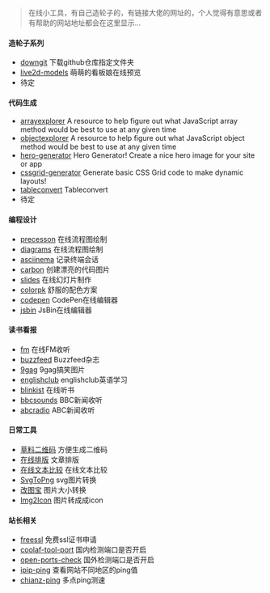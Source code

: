 > 在线小工具，有自己造轮子的，有链接大佬的网址的，个人觉得有意思或者有帮助的网站地址都会在这里显示...
#### 造轮子系列
- [downgit](/tools/downgit) 下载github仓库指定文件夹
- [live2d-models](https://jianchengwang.github.io/live2d_models/) 萌萌的看板娘在线预览
- 待定

#### 代码生成
- [arrayexplorer](https://arrayexplorer.netlify.app/) A resource to help figure out what JavaScript array method would be best to use at any given time
- [objectexplorer](https://objectexplorer.netlify.com/) A resource to help figure out what JavaScript object method would be best to use at any given time
- [hero-generator](https://hero-generator.netlify.app/) Hero Generator! Create a nice hero image for your site or app
- [cssgrid-generator](https://cssgrid-generator.netlify.app/) Generate basic CSS Grid code to make dynamic layouts!
- [tableconvert](https://tableconvert.com/) Tableconvert
- 待定

#### 编程设计
- [precesson](https://www.processon.com/) 在线流程图绘制
- [diagrams](https://app.diagrams.net/) 在线流程图绘制
- [asciinema](https://asciinema.org/) 记录终端会话
- [carbon](https://carbon.now.sh/) 创建漂亮的代码图片
- [slides](https://slides.com/) 在线幻灯片制作
- [colorpk](https://react.colorpk.com/#_=_) 舒服的配色方案
- [codepen](https://codepen.io/) CodePen在线编辑器
- [jsbin](https://jsbin.com/?html,js,output) JsBin在线编辑器

#### 读书看报
- [fm](https://rainner.github.io/soma-fm-player/#/) 在线FM收听
- [buzzfeed](https://www.buzzfeed.com/) Buzzfeed杂志
- [9gag](https://9gag.com/) 9gag搞笑图片
- [englishclub](https://www.englishclub.com/) englishclub英语学习
- [blinkist](https://www.blinkist.com/) 在线听书
- [bbcsounds](https://www.bbc.co.uk/sounds) BBC新闻收听
- [abcradio](https://radio.abc.net.au/) ABC新闻收听

#### 日常工具
- [草料二维码](https://cli.im/url) 方便生成二维码
- [在线排版](http://www.nongminw.cn/paiban.html) 文章排版
- [在线文本比较](https://www.jq22.com/textDifference) 在线文本比较
- [SvgToPng](https://svgtopng.com/zh/) svg图片转换
- [改图宝](https://www.gaitubao.com/) 图片大小转换
- [Img2Icon](http://www.img2icnsapp.com/) 图片转成成icon

#### 站长相关
- [freessl](https://freessl.cn/) 免费ssl证书申请
- [coolaf-tool-port](http://coolaf.com/tool/port) 国内检测端口是否开启
- [open-ports-check](https://www.yougetsignal.com/tools/open-ports/) 国外检测端口是否开启
- [ipip-ping](https://tools.ipip.net/ping.php) 查看网站不同地区的ping值
- [chianz-ping](http://ping.chinaz.com/) 多点ping测速
